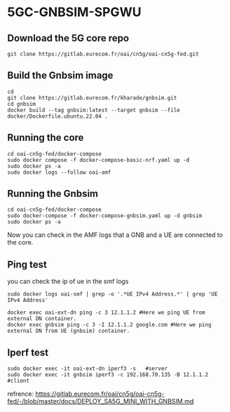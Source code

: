 # 5GC-GNBSIM-SPGWU
## Download the 5G core repo
```
git clone https://gitlab.eurecom.fr/oai/cn5g/oai-cn5g-fed.git

```
## Build the Gnbsim image
```
cd
git clone https://gitlab.eurecom.fr/kharade/gnbsim.git
cd gnbsim
docker build --tag gnbsim:latest --target gnbsim --file docker/Dockerfile.ubuntu.22.04 .

```
## Running the core 
```
cd oai-cn5g-fed/docker-compose
sudo docker compose -f docker-compose-basic-nrf.yaml up -d
sudo docker ps -a
sudo docker logs --follow oai-amf
```
## Running the Gnbsim
```
cd oai-cn5g-fed/docker-compose
sudo docker-compose -f docker-compose-gnbsim.yaml up -d gnbsim
sudo docker ps -a

```
Now you can check in the AMF logs that a GNB and a UE are connected to the core.
## Ping test
you can check the ip of ue in the smf logs
```
sudo docker logs oai-smf | grep -o '.*UE IPv4 Address.*' | grep 'UE IPv4 Address'

```
```
docker exec oai-ext-dn ping -c 3 12.1.1.2 #Here we ping UE from external DN container.
docker exec gnbsim ping -c 3 -I 12.1.1.2 google.com #Here we ping external DN from UE (gnbsim) container.

```
## Iperf test
```
sudo docker exec -it oai-ext-dn iperf3 -s   #server
sudo docker exec -it gnbsim iperf3 -c 192.168.70.135 -B 12.1.1.2 #client
```


refrence: https://gitlab.eurecom.fr/oai/cn5g/oai-cn5g-fed/-/blob/master/docs/DEPLOY_SA5G_MINI_WITH_GNBSIM.md
